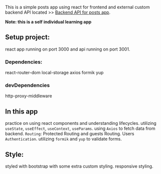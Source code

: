 This is a simple posts app using react for frontend and external custom backend API located >> [Backend API for posts app](https://github.com/tarek-elmasri/Api_for_react_app).

**Note: this is a self individual learning app**

## Setup project: 
react app running on port 3000 and api running on port 3001.

### Dependencies:
react-router-dom
local-storage
axios
formik
yup

### devDependencies
http-proxy-middleware


## In this app
practice on using react components and understanding lifecycles.
utilizing `useState`, `useEffect`, `useContext`, `useParams`. 
using `Axios` to fetch data from backend.
`Routing`: Protected Routing and guests Routing.
Users `Authentication`.
utilizing `formik` and `yup` to validate forms.


## Style:
styled with bootstrap with some extra custom styling.
responsive styling.


